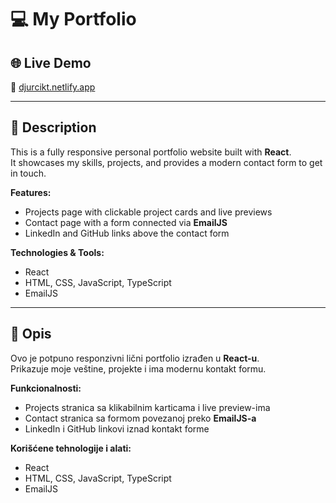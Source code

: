 # 💻 My Portfolio

## 🌐 Live Demo
🔗 [djurcikt.netlify.app](djurcikt.netlify.app)  

---

## 📜 Description
This is a fully responsive personal portfolio website built with **React**.  
It showcases my skills, projects, and provides a modern contact form to get in touch.

**Features:**
- Projects page with clickable project cards and live previews
- Contact page with a form connected via **EmailJS**
- LinkedIn and GitHub links above the contact form

**Technologies & Tools:**
- React
- HTML, CSS, JavaScript, TypeScript
- EmailJS

---

## 📜 Opis
Ovo je potpuno responzivni lični portfolio izrađen u **React-u**.  
Prikazuje moje veštine, projekte i ima modernu kontakt formu.

**Funkcionalnosti:**
- Projects stranica sa klikabilnim karticama i live preview-ima
- Contact stranica sa formom povezanoj preko **EmailJS-a**
- LinkedIn i GitHub linkovi iznad kontakt forme

**Korišćene tehnologije i alati:**
- React
- HTML, CSS, JavaScript, TypeScript
- EmailJS
